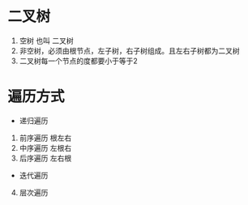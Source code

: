 # 二叉树
1. 空树 也叫 二叉树
2. 非空树，必须由根节点，左子树，右子树组成。且左右子树都为二叉树
3. 二叉树每一个节点的度都要小于等于2

# 遍历方式
- 递归遍历
1. 前序遍历 根左右
2. 中序遍历 左根右
3. 后序遍历 左右根


- 迭代遍历
4. 层次遍历